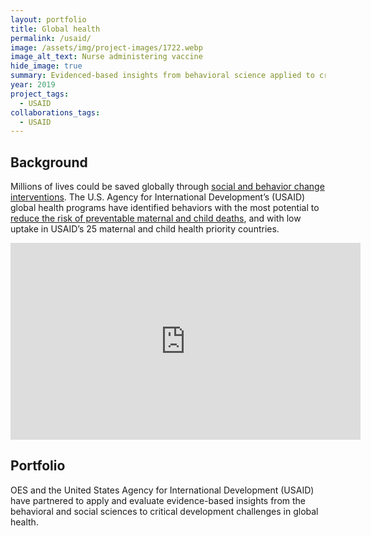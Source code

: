 ```yaml
---
layout: portfolio
title: Global health
permalink: /usaid/
image: /assets/img/project-images/1722.webp
image_alt_text: Nurse administering vaccine
hide_image: true
summary: Evidenced-based insights from behavioral science applied to critical development challenges in global health
year: 2019
project_tags:
  - USAID
collaborations_tags:
  - USAID
---
```

## Background
Millions of lives could be saved globally through <a class="usa-link usa-link--external" href="https://www.usaid.gov/news-information/speeches/jun-21-2021-administrator-samantha-powers-keynote-remarks-united-nations-behavioral-science-week">social and behavior change interventions</a>. The U.S. Agency for International Development’s (USAID) global health programs have identified behaviors with the most potential to 
<a class="usa-link usa-link--external" href="https://www.usaid.gov/global-health/health-areas/maternal-and-child-health">reduce the risk of preventable maternal and child deaths</a>, and with low uptake in USAID’s 25 maternal and child health priority countries.

<div class="videoWrapper">
<iframe title="TechChange OES Demo" width="560" height="315" src="https://www.youtube.com/embed/JcOg-4C56ag" frameborder="0" allow="autoplay; encrypted-media" allowfullscreen></iframe>
</div>

## Portfolio
OES and the United States Agency for International Development (USAID) have partnered to apply and evaluate evidence-based insights from the behavioral and social sciences to critical development challenges in global health.

